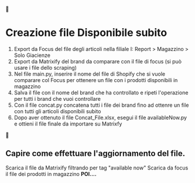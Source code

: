 :cowboy_hat_face:
# **Creazione file Disponibile subito**

1. Export da Focus del file degli articoli nella filiale I: Report > Magazzino > Solo Giacienze
2. Export da Matrixify del brand da comparare con il file di focus (si può usare i file dello scraping)
3. Nel file main.py, inserire il nome del file di Shopify che si vuole comparare col Focus per ottenere un file con i prodotti disponibili in magazzino
4. Salva il file con il nome del brand che ha controllato e ripeti l'operazione per tutti i brand che vuoi controllare
5. Con il file concat.py concatena tutti i  file dei brand fino ad ottenre un file con tutti gli articoli disponibili subito
6. Dopo aver ottenuto il file Concat_File.xlsx, esegui il file availableNow.py e ottieni il file finale da importare su Matrixfy

:disguised_face:
## Capire come effettuare l'aggiornamento del file.
  Scarica il file da Matrixify filtrando per tag "available now"
  Scarica da focus il file dei prodotti in magazzino
  **POI....**
